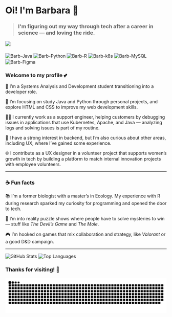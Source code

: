 # Oi! I'm Barbara 👋  
> ### I'm figuring out my way through tech after a career in science — and loving the ride.

<div>
  <img src="https://streak-stats.demolab.com?user=barbarazucatti&theme=dracula&hide_border=true&border_radius=10" />
</div>

<div style="display: inline_block"><br>
  <img align="center" alt="Barb-Java" height="30" width="60" src="https://img.shields.io/badge/java-%23ED8B00.svg?style=for-the-badge&logo=openjdk&logoColor=white">
  <img align="center" alt="Barb-Python" height="30" width="80" src="https://img.shields.io/badge/python-3670A0?style=for-the-badge&logo=python&logoColor=ffdd54">
  <img align="center" alt="Barb-R" height="30" width="60" src="https://img.shields.io/badge/r-%23276DC3.svg?style=for-the-badge&logo=r&logoColor=white">
  <img align="center" alt="Barb-k8s" height="30" width="100" src="https://img.shields.io/badge/Kubernetes-326CE5.svg?style=for-the-badge&logo=Kubernetes&logoColor=white">
  <img align="center" alt="Barb-MySQL" height="30" width="80" src="https://img.shields.io/badge/mysql-4479A1.svg?style=for-the-badge&logo=mysql&logoColor=white">
  <img align="center" alt="Barb-Figma" height="30" width="80" src="https://img.shields.io/badge/figma-%23F24E1E.svg?style=for-the-badge&logo=figma&logoColor=white">
</div>

### Welcome to my profile 💕

🔭 I’m a Systems Analysis and Development student transitioning into a developer role.
  
🌱  I’m focusing on study Java and Python through personal projects, and explore HTML and CSS to improve my web development skills.
  
👩‍💻  I currently work as a support engineer, helping customers by debugging issues in applications that use Kubernetes, Apache, and Java — analyzing logs and solving issues is part of my routine.
  
🎯  I have a strong interest in backend, but I’m also curious about other areas, including UX, where I’ve gained some experience.

🌐  I contribute as a UX designer in a volunteer project that supports women’s growth in tech by building a platform to match internal innovation projects with employee volunteers.

---

### ☕ Fun facts

📚 I’m a former biologist with a master’s in Ecology. My experience with R during research sparked my curiosity for programming and opened the door to tech.

🔎 I’m into reality puzzle shows where people have to solve mysteries to win — stuff like _The Devil’s Game_ and _The Mole_.

🎮 I’m hooked on games that mix collaboration and strategy, like _Valorant_ or a good D&D campaign.

---
![GitHub Stats](https://github-readme-stats.vercel.app/api?username=barbarazucatti&show_icons=true&hide=stars&theme=dracula) 
![Top Languages](https://github-readme-stats.vercel.app/api/top-langs/?username=barbarazucatti&layout=compact&theme=dracula)


### Thanks for visiting! 🚀

![Snake animation](https://github.com/barbarazucatti/barbarazucatti/blob/output/github-user-contribution.svg)

